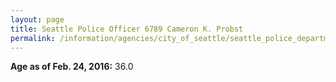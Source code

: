 ```yaml
---
layout: page
title: Seattle Police Officer 6789 Cameron K. Probst
permalink: /information/agencies/city_of_seattle/seattle_police_department/copbook/6789/
---
```


**Age as of Feb. 24, 2016:** 36.0

